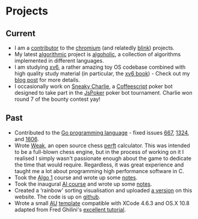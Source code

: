 # Projects #

## Current ##

* I am a [contributor][0] to the [chromium][1] (and relatedly [blink][2]) projects.
* My latest [algorithmic][3] project is [algoholic][4], a collection of algorithms implemented in
  different languages.
* I am studying [xv6][5], a rather amazing toy OS codebase combined with high quality study
  material (in particular, the [xv6 book][6]) - Check out my [blog post][7] for more details.
* I occasionally work on [Sneaky Charlie][8], a [Coffeescript][9] poker bot designed to take part in the [JsPoker][10] poker bot tournament. Charlie won round 7 of the bounty contest yay!

## Past ##

* Contributed to the [Go programming language][p0] - fixed issues [667][go667], [1324][go1324],
  and [1606][go1606].
* Wrote [Weak][p1], an open source chess [perft][p2] calculator. This was intended to be a full-blown
  chess engine, but in the process of working on it I realised I simply wasn't passionate
  enough about the game to dedicate the time that would require. Regardless, it was great
  experience and taught me a lot about programming high performance software in C.
* Took the [Algo 1][p3] course and wrote up some [notes][p4].
* Took the inaugural [AI course][p5] and wrote up some [notes][p6].
* Created a &lsquo;rainbow' sorting visualisation and uploaded <a href="/projects/rainbow"
  target="_self">a version</a> on this website. The code is up on [github][p7].
* Wrote a small [AU][ref1] [template][p8] compatible with XCode 4.6.3 and OS.X 10.8 adapted
  from Fred Ghilini's [excellent tutorial][ref2].

[0]:/projects/chromium
[1]:http://www.chromium.org/
[2]:http://www.chromium.org/blink

[3]:/projects/alg
[4]:https://github.com/lorenzo-stoakes/algoholic

[5]:http://pdos.csail.mit.edu/6.828/2012/xv6.html
[6]:http://pdos.csail.mit.edu/6.828/2012/xv6/book-rev7.pdf
[7]:http://blog.ljs.io/post/71424794630/xv6

[8]:https://github.com/lorenzo-stoakes/SneakyCharlie
[9]:http://coffeescript.org/
[10]:https://github.com/mdp/JsPoker

[p0]:http://golang.org
[p1]:https://github.com/lorenzo-stoakes/weak
[p2]:http://chessprogramming.wikispaces.com/Perft
[p3]:https://www.coursera.org/course/algo
[p4]:https://github.com/lorenzo-stoakes/stanford-algo
[p5]:http://www.ted.com/talks/peter_norvig_the_100_000_student_classroom.html
[p6]:https://github.com/lorenzo-stoakes/stanford-ai
[p7]:https://github.com/lorenzo-stoakes/Rainbow-Sort
[p8]:https://github.com/lorenzo-stoakes/TemplateAU

[go667]:https://code.google.com/p/go/source/detail?r=3c73bb78da9a
[go1324]:https://code.google.com/p/go/source/detail?r=2562ce5a7a
[go1606]:https://code.google.com/p/go/source/detail?r=1bad75771eb6

[ref1]:http://en.wikipedia.org/wiki/Audio_Units
[ref2]:http://sample-hold.com/2011/11/23/getting-started-with-audio-units-on-os-x-lion-and-xcode-4-2-1/
